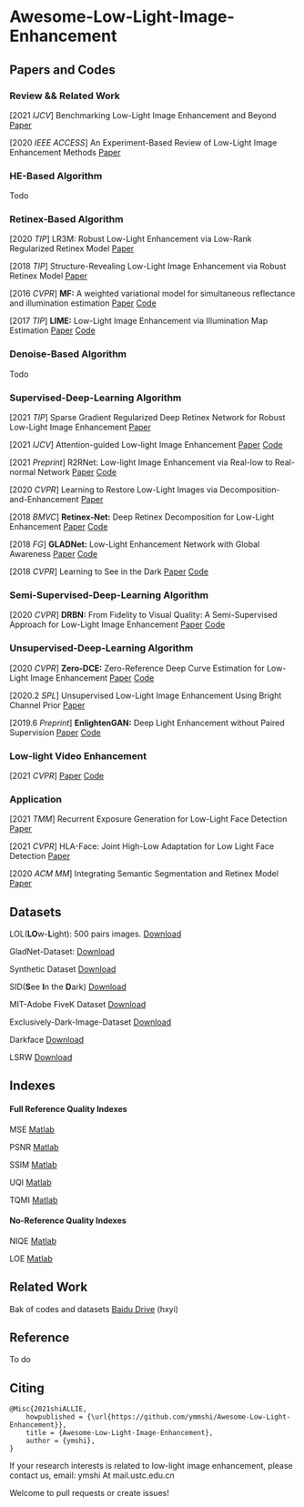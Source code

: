 # Awesome-Low-Light-Image-Enhancement

## Papers and Codes
### Review && Related Work
[2021 *IJCV*] Benchmarking Low-Light Image Enhancement and Beyond [Paper](https://link.springer.com/content/pdf/10.1007/s11263-020-01418-8.pdf)

[2020 *IEEE ACCESS*] An Experiment-Based Review of Low-Light
Image Enhancement Methods [Paper](https://ieeexplore.ieee.org/document/9088214)


### HE-Based Algorithm

Todo

### Retinex-Based Algorithm
[2020 *TIP*] LR3M: Robust Low-Light Enhancement via
Low-Rank Regularized Retinex Model [Paper](https://ieeexplore.ieee.org/stamp/stamp.jsp?tp=&arnumber=9056796)

[2018 *TIP*] Structure-Revealing Low-Light Image Enhancement via Robust Retinex Model [Paper](https://ieeexplore.ieee.org/stamp/stamp.jsp?tp=&arnumber=8304597)

[2016 *CVPR*] **MF:** A weighted variational model for simultaneous reflectance and illumination estimation [Paper](https://ieeexplore.ieee.org/stamp/stamp.jsp?tp=&arnumber=7780673) [Code](https://xueyangfu.github.io/Paper/2016/cvpr/Matlab_implementation.zip)

[2017 *TIP*] **LIME:** Low-Light Image Enhancement via Illumination Map Estimation [Paper](https://ieeexplore.ieee.org/stamp/stamp.jsp?tp=&arnumber=7782813) [Code](https://sites.google.com/view/xjguo/lime)

### Denoise-Based Algorithm

Todo

### Supervised-Deep-Learning Algorithm
[2021 *TIP*] Sparse Gradient Regularized Deep Retinex Network for Robust Low-Light Image Enhancement [Paper](https://ieeexplore.ieee.org/stamp/stamp.jsp?tp=&arnumber=9328179)

[2021 *IJCV*] Attention-guided Low-light Image Enhancement [Paper](https://arxiv.org/pdf/1908.00682.pdf) [Code](https://github.com/yu-li/AGLLNet)

[2021 *Preprint*] R2RNet: Low-light Image Enhancement via Real-low to Real-normal Network [Paper](https://arxiv.org/pdf/2106.14501.pdf) [Code](https://github.com/abcdef2000/R2RNet)

[2020 *CVPR*] Learning to Restore Low-Light Images via Decomposition-and-Enhancement [Paper](https://openaccess.thecvf.com/content_CVPR_2020/Papers/Xu_Learning_to_Restore_Low-Light_Images_via_Decomposition-and-Enhancement_CVPR_2020_Paper.pdf)


[2018 *BMVC*] **Retinex-Net:** Deep Retinex Decomposition for Low-Light Enhancement [Paper](https://arxiv.org/pdf/1808.04560.pdf) [Code](https://github.com/weichen582/RetinexNet)

[2018 *FG*] **GLADNet:** Low-Light Enhancement Network with Global Awareness [Paper](https://ieeexplore.ieee.org/stamp/stamp.jsp?tp=&arnumber=8373911) [Code](https://github.com/weichen582/GLADNet)

[2018 *CVPR*] Learning to See in the Dark [Paper](https://openaccess.thecvf.com/content_cvpr_2018/Papers/Chen_Learning_to_See_CVPR_2018_Paper.pdf) [Code](https://github.com/cchen156/Learning-to-See-in-the-Dark)

### Semi-Supervised-Deep-Learning Algorithm

[2020 *CVPR*] **DRBN:** From Fidelity to Visual Quality: A Semi-Supervised Approach for Low-Light Image Enhancement [Paper](https://openaccess.thecvf.com/content_CVPR_2020/Papers/Yang_From_Fidelity_to_Perceptual_Quality_A_Semi-Supervised_Approach_for_Low-Light_CVPR_2020_Paper.pdf) [Code](https://github.com/flyywh/CVPR-2020-Semi-Low-Light)

### Unsupervised-Deep-Learning Algorithm

[2020 *CVPR*] **Zero-DCE:** Zero-Reference Deep Curve Estimation for Low-Light Image Enhancement [Paper](https://openaccess.thecvf.com/content_CVPR_2020/Papers/Guo_Zero-Reference_Deep_Curve_Estimation_for_Low-Light_Image_Enhancement_CVPR_2020_Paper.pdf) [Code](https://github.com/Li-Chongyi/Zero-DCE)

[2020.2 *SPL*] Unsupervised Low-Light Image Enhancement Using
Bright Channel Prior [Paper](https://ieeexplore.ieee.org/document/8955834)

[2019.6 *Preprint*] **EnlightenGAN:** Deep Light Enhancement without Paired Supervision [Paper](https://arxiv.org/abs/1906.06972) [Code](https://github.com/TAMU-VITA/EnlightenGAN)

### Low-light Video Enhancement
[2021 *CVPR*] [Paper](https://openaccess.thecvf.com/content/CVPR2021/papers/Zhang_Learning_Temporal_Consistency_for_Low_Light_Video_Enhancement_From_Single_CVPR_2021_paper.pdf) [Code](https://github.com/zkawfanx/StableLLVE)

### Application
[2021 *TMM*] Recurrent Exposure Generation for Low-Light Face Detection [Paper](https://arxiv.org/pdf/2007.10963.pdf)

[2021 *CVPR*] HLA-Face: Joint High-Low Adaptation for Low Light Face Detection [Paper](https://arxiv.org/pdf/2104.01984.pdf)

[2020 *ACM MM*] Integrating Semantic Segmentation and Retinex Model [Paper](https://dl.acm.org/doi/pdf/10.1145/3394171.3413757)

## Datasets

LOL(**LO**w-**L**ight): 500 pairs images. [Download](https://daooshee.github.io/BMVC2018website/)

GladNet-Dataset: [Download](https://daooshee.github.io/fgworkshop18Gladnet/)

Synthetic Dataset [Download](http://phi-ai.org/project/AgLLNet/default.htm)

SID(**S**ee **I**n the **D**ark) [Download](https://github.com/cchen156/Learning-to-See-in-the-Dars)

MIT-Adobe FiveK Dataset [Download](https://data.csail.mit.edu/graphics/fivek/)

Exclusively-Dark-Image-Dataset [Download](https://github.com/cs-chan/Exclusively-Dark-Image-Dataset)

Darkface [Download](https://flyywh.github.io/ChinaMM2019FDLOL/)

LSRW [Download](https://github.com/abcdef2000/R2RNet)

## Indexes 

#### Full Reference Quality Indexes

MSE [Matlab](https://www.mathworks.com/help/images/ref/immse.html)

PSNR [Matlab](https://www.mathworks.com/help/images/ref/psnr.html)

SSIM [Matlab](https://www.mathworks.com/help/images/ref/ssim.html)

UQI [Matlab](https://live.ece.utexas.edu/research/Quality/zhou_research_anch/quality_index/demo.html)

TQMI [Matlab](https://ece.uwaterloo.ca/~z70wang/research/tmqi/)

#### No-Reference Quality Indexes

NIQE [Matlab](https://www.mathworks.com/help/images/ref/niqe.html) 

LOE [Matlab](https://shuhangwang.wordpress.com/2015/12/14/naturalness-preserved-enhancement-algorithm-for-non-uniform-illumination-images/)

## Related Work

Bak of codes and datasets [Baidu Drive](https://pan.baidu.com/s/1Dm0KDZkuDZ_TCbeiVR_ZIg) (hxyi) <!--[Google Drive]()-->

## Reference

To do

## Citing

```
@Misc{2021shiALLIE,
	howpublished = {\url{https://github.com/ymmshi/Awesome-Low-Light-Enhancement}},
	title = {Awesome-Low-Light-Image-Enhancement},
	author = {ymshi},
}
```

If your research interests is related to low-light image enhancement, please contact us, email: ymshi At mail.ustc.edu.cn

Welcome to pull requests or create issues!
